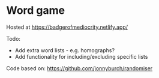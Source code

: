 # Word game

Hosted at https://badgerofmediocrity.netlify.app/

Todo:
* Add extra word lists - e.g. homographs?
* Add functionality for including/excluding specific lists

Code based on:
https://github.com/jonnyburch/randomiser
